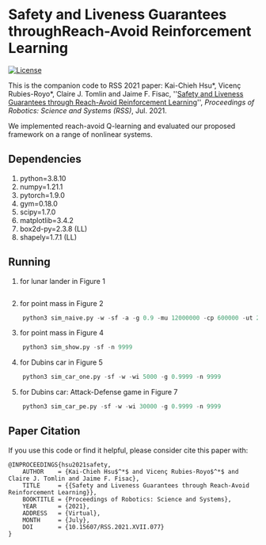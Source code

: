 # Safety and Liveness Guarantees throughReach-Avoid Reinforcement Learning
[![License](https://img.shields.io/badge/license-BSD-blue.svg)](LICENSE)

This is the companion code to RSS 2021 paper:
Kai-Chieh Hsu\*, Vicenç Rubies-Royo\*, Claire J. Tomlin and Jaime F. Fisac,
''[Safety and Liveness Guarantees through Reach-Avoid Reinforcement Learning](https://roboticsconference.org/program/papers/077/)'',
*Proceedings of Robotics: Science and Systems (RSS)*, Jul. 2021.

We implemented reach-avoid Q-learning and evaluated our proposed framework on a
range of nonlinear systems.

## Dependencies
1. python=3.8.10
2. numpy=1.21.1
3. pytorch=1.9.0
4. gym=0.18.0
5. scipy=1.7.0
6. matplotlib=3.4.2
7. box2d-py=2.3.8 (LL)
8. shapely=1.7.1 (LL)

## Running
1. for lunar lander in Figure 1
```python
```
2. for point mass in Figure 2
```python
    python3 sim_naive.py -w -sf -a -g 0.9 -mu 12000000 -cp 600000 -ut 20 -n anneal
```
3. for point mass in Figure 4
```python
    python3 sim_show.py -sf -n 9999
```
4. for Dubins car in Figure 5
```python
    python3 sim_car_one.py -sf -w -wi 5000 -g 0.9999 -n 9999
```
5. for Dubins car: Attack-Defense game in Figure 7
```python
    python3 sim_car_pe.py -sf -w -wi 30000 -g 0.9999 -n 9999
```

## Paper Citation
If you use this code or find it helpful, please consider cite this paper with:
```
@INPROCEEDINGS{hsu2021safety,
    AUTHOR    = {Kai-Chieh Hsu$^*$ and Vicenç Rubies-Royo$^*$ and Claire J. Tomlin and Jaime F. Fisac},
    TITLE     = {{Safety and Liveness Guarantees through Reach-Avoid Reinforcement Learning}},
    BOOKTITLE = {Proceedings of Robotics: Science and Systems},
    YEAR      = {2021},
    ADDRESS   = {Virtual},
    MONTH     = {July},
    DOI       = {10.15607/RSS.2021.XVII.077}
}
```